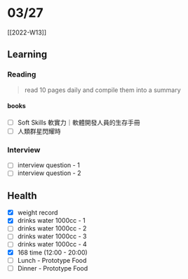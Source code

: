 # 03/27

[[2022-W13]]

## Learning

### Reading

> read 10 pages daily and compile them into a summary

#### books

- [ ] Soft Skills 軟實力｜軟體開發人員的生存手冊
- [ ] 人類群星閃耀時

### Interview

- [ ] interview question - 1
- [ ] interview question - 2

## Health

- [x] weight record
- [x] drinks water 1000cc - 1
- [ ] drinks water 1000cc - 2
- [ ] drinks water 1000cc - 3
- [ ] drinks water 1000cc - 4
- [x] 168 time (12:00 - 20:00)
- [ ] Lunch - Prototype Food
- [ ] Dinner - Prototype Food
